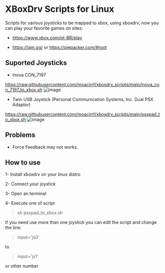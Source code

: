 # XBoxDrv Scripts for Linux

Scripts for various joysticks to be mapped to xbox, using xboxdrv, now you can play your favorite games on sites:
- https://www.xbox.com/pt-BR/play

- https://jam.gg/ or https://piepacker.com/#root

## Suported Joysticks
- Inova CON_7197

https://raw.githubusercontent.com/moacirrf/xboxdrv_scripts/main/inova_con_7197_to_xbox.sh
![image](https://user-images.githubusercontent.com/950706/177052370-91d2686b-e7ca-476f-bd7e-5952c1e0fcc1.png)

- Twin USB Joystick (Personal Communication Systems, Inc. Dual PSX Adaptor)

https://raw.githubusercontent.com/moacirrf/xboxdrv_scripts/main/psxpad_to_xbox.sh
![image](https://user-images.githubusercontent.com/950706/177052321-36c80abd-451e-404a-b6d2-d8416c40dac1.png)

## Problems
- Force Feedback may not works.

## How to use
  1- Install xboxdrv on your linux distro
 
  2- Connect your joystick

  3- Open an terminal

  4- Execute one of script
  > sh psxpad_to_xbox.sh

If you need use more than one joystick you can edit the script and change the line:

> input='js0'

to 

> input='js1'

or other number
